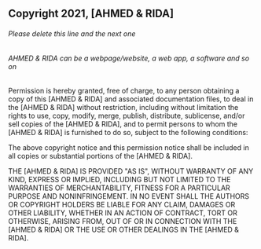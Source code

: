 ## Copyright 2021, [AHMED & RIDA]

###### Please delete this line and the next one
###### AHMED & RIDA can be a webpage/website, a web app, a software and so on

Permission is hereby granted, free of charge, to any person obtaining a copy of this [AHMED & RIDA] and associated documentation files, to deal in the [AHMED & RIDA] without restriction, including without limitation the rights to use, copy, modify, merge, publish, distribute, sublicense, and/or sell copies of the [AHMED & RIDA], and to permit persons to whom the [AHMED & RIDA] is furnished to do so, subject to the following conditions:

The above copyright notice and this permission notice shall be included in all copies or substantial portions of the [AHMED & RIDA].

THE [AHMED & RIDA] IS PROVIDED "AS IS", WITHOUT WARRANTY OF ANY KIND, EXPRESS OR IMPLIED, INCLUDING BUT NOT LIMITED TO THE WARRANTIES OF MERCHANTABILITY, FITNESS FOR A PARTICULAR PURPOSE AND NONINFRINGEMENT. IN NO EVENT SHALL THE AUTHORS OR COPYRIGHT HOLDERS BE LIABLE FOR ANY CLAIM, DAMAGES OR OTHER LIABILITY, WHETHER IN AN ACTION OF CONTRACT, TORT OR OTHERWISE, ARISING FROM, OUT OF OR IN CONNECTION WITH THE [AHMED & RIDA] OR THE USE OR OTHER DEALINGS IN THE [AHMED & RIDA].
